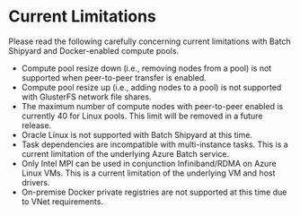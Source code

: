 # Current Limitations
Please read the following carefully concerning current limitations with
Batch Shipyard and Docker-enabled compute pools.

* Compute pool resize down (i.e., removing nodes from a pool) is not supported
when peer-to-peer transfer is enabled.
* Compute pool resize up (i.e., adding nodes to a pool) is not supported with
GlusterFS network file shares.
* The maximum number of compute nodes with peer-to-peer enabled is currently
40 for Linux pools. This limit will be removed in a future release.
* Oracle Linux is not supported with Batch Shipyard at this time.
* Task dependencies are incompatible with multi-instance tasks. This is a
current limitation of the underlying Azure Batch service.
* Only Intel MPI can be used in conjunction Infiniband/RDMA on Azure Linux VMs.
This is a current limitation of the underlying VM and host drivers.
* On-premise Docker private registries are not supported at this time due to
VNet requirements.
